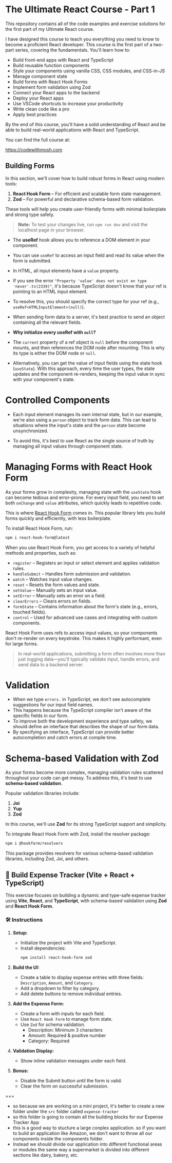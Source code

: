 # The Ultimate React Course - Part 1

This repository contains all of the code examples and exercise solutions for the first part of my Ultimate React course.

I have designed this course to teach you everything you need to know to become a proficient React developer. This course is the first part of a two-part series, covering the fundamentals. You'll learn how to:

- Build front-end apps with React and TypeScript
- Build reusable function components
- Style your components using vanilla CSS, CSS modules, and CSS-in-JS
- Manage component state
- Build forms with React Hook Forms
- Implement form validation using Zod
- Connect your React apps to the backend
- Deploy your React apps
- Use VSCode shortcuts to increase your productivity
- Write clean code like a pro
- Apply best practices

By the end of this course, you'll have a solid understanding of React and be able to build real-world applications with React and TypeScript.

You can find the full course at:

https://codewithmosh.com

## Building Forms

In this section, we'll cover how to build robust forms in React using modern tools:

1. **React Hook Form** – For efficient and scalable form state management.
2. **Zod** – For powerful and declarative schema-based form validation.

These tools will help you create user-friendly forms with minimal boilerplate and strong type safety.

> **Note:** To test your changes live, run `npm run dev` and visit the localhost page in your browser.

- The **useRef** hook allows you to reference a DOM element in your component.
- You can use `useRef` to access an input field and read its value when the form is submitted.
- In HTML, all input elements have a `value` property.

- If you see the error `"Property 'value' does not exist on type 'never'.ts(2339)"`, it's because TypeScript doesn't know that your ref is pointing to an HTML input element.
- To resolve this, you should specify the correct type for your ref (e.g., `useRef<HTMLInputElement>(null)`).
- When sending form data to a server, it's best practice to send an object containing all the relevant fields.

- **Why initialize every useRef with `null`?**

- The `current` property of a ref object is `null` before the component mounts, and then references the DOM node after mounting. This is why its type is either the DOM node or `null`.

- Alternatively, you can get the value of input fields using the state hook (`useState`). With this approach, every time the user types, the state updates and the component re-renders, keeping the input value in sync with your component's state.

# Controlled Components

- Each input element manages its own internal state, but in our example, we're also using a `person` object to track form data. This can lead to situations where the input's state and the `person` state become unsynchronized.

- To avoid this, it's best to use React as the single source of truth by managing all input values through component state.

# Managing Forms with React Hook Form

As your forms grow in complexity, managing state with the `useState` hook can become tedious and error-prone. For every input field, you need to set both `onChange` and `value` attributes, which quickly leads to repetitive code.

This is where [React Hook Form](https://react-hook-form.com/) comes in. This popular library lets you build forms quickly and efficiently, with less boilerplate.

To install React Hook Form, run:

```bash
npm i react-hook-form@latest
```

When you use React Hook Form, you get access to a variety of helpful methods and properties, such as:

- `register` – Registers an input or select element and applies validation rules.
- `handleSubmit` – Handles form submission and validation.
- `watch` – Watches input value changes.
- `reset` – Resets the form values and state.
- `setValue` – Manually sets an input value.
- `setError` – Manually sets an error on a field.
- `clearErrors` – Clears errors on fields.
- `formState` – Contains information about the form's state (e.g., errors, touched fields).
- `control` – Used for advanced use cases and integrating with custom components.

React Hook Form uses refs to access input values, so your components don't re-render on every keystroke. This makes it highly performant, even for large forms.

> In real-world applications, submitting a form often involves more than just logging data—you'll typically validate input, handle errors, and send data to a backend server.

# Validation

- When we type `errors.` in TypeScript, we don't see autocomplete suggestions for our input field names.
- This happens because the TypeScript compiler isn't aware of the specific fields in our form.
- To improve both the development experience and type safety, we should define an interface that describes the shape of our form data.
- By specifying an interface, TypeScript can provide better autocompletion and catch errors at compile time.

# Schema-based Validation with Zod

As your forms become more complex, managing validation rules scattered throughout your code can get messy. To address this, it's best to use **schema-based validation**.

Popular validation libraries include:

1. **Joi**
2. **Yup**
3. **Zod**

In this course, we'll use **Zod** for its strong TypeScript support and simplicity.

To integrate React Hook Form with Zod, install the resolver package:

```bash
npm i @hookform/resolvers
```

This package provides resolvers for various schema-based validation libraries, including Zod, Joi, and others.

## 🧾 Build Expense Tracker (Vite + React + TypeScript)

This exercise focuses on building a dynamic and type-safe expense tracker using **Vite**, **React**, and **TypeScript**, with schema-based validation using **Zod** and **React Hook Form**.

### 🛠️ Instructions

1. **Setup:**

   - Initialize the project with Vite and TypeScript.
   - Install dependencies:
     ```bash
     npm install react-hook-form zod
     ```

2. **Build the UI:**

   - Create a table to display expense entries with three fields: `Description`, `Amount`, and `Category`.
   - Add a dropdown to filter by category.
   - Add delete buttons to remove individual entries.

3. **Add the Expense Form:**

   - Create a form with inputs for each field.
   - Use `React Hook Form` to manage form state.
   - Use `Zod` for schema validation.
     - Description: Minimum 3 characters
     - Amount: Required & positive number
     - Category: Required

4. **Validation Display:**

   - Show inline validation messages under each field.

5. **Bonus:**
   - Disable the Submit button until the form is valid.
   - Clear the form on successful submission.

===

- so because we are working on a mini project, it's better to create a new folder under the `src` folder called `expense-tracker`
- so this folder is going to contain all the building blocks for our Expense Tracker App
- this is a good way to stucture a large conplex application. so if you want to build an application like Amazon, we don't want to throw all our components inside the components folder.
- Instead we should divide our application into different functional areas or modules the same way a supermarket is divided into different sections like dairy, bakery, etc.
